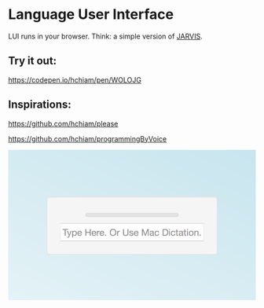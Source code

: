 # Language User Interface
LUI runs in your browser. Think: a simple version of [JARVIS](http://marvel-movies.wikia.com/wiki/J.A.R.V.I.S.).

## Try it out:
https://codepen.io/hchiam/pen/WOLOJG

## Inspirations:
https://github.com/hchiam/please

https://github.com/hchiam/programmingByVoice

![screenshot](https://github.com/hchiam/language-user-interface/blob/master/screenshot.png)
